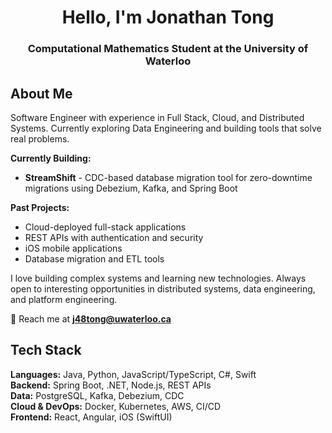 <h1 align="center">Hello, I'm Jonathan Tong</h1>
<h3 align="center">Computational Mathematics Student at the University of Waterloo</h3>

## About Me

Software Engineer with experience in Full Stack, Cloud, and Distributed Systems. Currently exploring Data Engineering and building tools that solve real problems.

**Currently Building:**
- **StreamShift** - CDC-based database migration tool for zero-downtime migrations using Debezium, Kafka, and Spring Boot

**Past Projects:**
- Cloud-deployed full-stack applications
- REST APIs with authentication and security
- iOS mobile applications
- Database migration and ETL tools

I love building complex systems and learning new technologies. Always open to interesting opportunities in distributed systems, data engineering, and platform engineering.

📧 Reach me at **j48tong@uwaterloo.ca**

## Tech Stack

**Languages:** Java, Python, JavaScript/TypeScript, C#, Swift  
**Backend:** Spring Boot, .NET, Node.js, REST APIs  
**Data:** PostgreSQL, Kafka, Debezium, CDC  
**Cloud & DevOps:** Docker, Kubernetes, AWS, CI/CD  
**Frontend:** React, Angular, iOS (SwiftUI)
